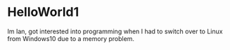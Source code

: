 # HelloWorld1
Im Ian, got interested into programming when I had to switch over to Linux from Windows10 due to a memory problem.
